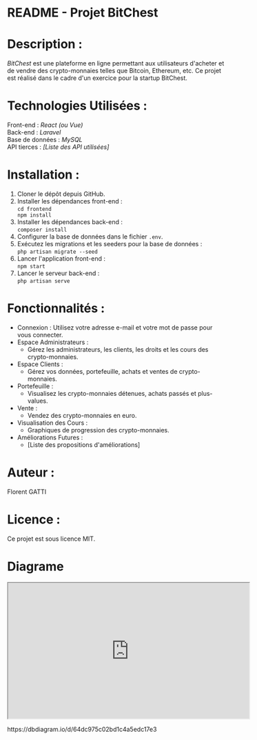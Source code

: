 <!DOCTYPE html>
<html>
<head>
  <h1>README - Projet BitChest</h1>
</head>
<body>

<h1>Description :</h1>
<p><em>BitChest</em> est une plateforme en ligne permettant aux utilisateurs d'acheter et de vendre des crypto-monnaies telles que Bitcoin, Ethereum, etc. Ce projet est réalisé dans le cadre d'un exercice pour la startup BitChest.</p>

<h1>Technologies Utilisées :</h1>
<p>Front-end : <em>React (ou Vue)</em><br>
Back-end : <em>Laravel</em><br>
Base de données : <em>MySQL</em><br>
API tierces : <em>[Liste des API utilisées]</em></p>

<h1>Installation :</h1>
<ol>
  <li>Cloner le dépôt depuis GitHub.</li>
  <li>Installer les dépendances front-end :
    <br><code>cd frontend
npm install</code></li>
  <li>Installer les dépendances back-end :
    <br><code>composer install</code></li>
  <li>Configurer la base de données dans le fichier <code>.env</code>.</li>
  <li>Exécutez les migrations et les seeders pour la base de données :
    <br><code>php artisan migrate --seed</code></li>
  <li>Lancer l'application front-end :
    <br><code>npm start</code></li>
  <li>Lancer le serveur back-end :
    <br><code>php artisan serve</code></li>
</ol>

<h1>Fonctionnalités :</h1>
<ul>
  <li>Connexion : Utilisez votre adresse e-mail et votre mot de passe pour vous connecter.</li>
  <li>Espace Administrateurs :
    <ul>
      <li>Gérez les administrateurs, les clients, les droits et les cours des crypto-monnaies.</li>
    </ul>
  </li>
  <li>Espace Clients :
    <ul>
      <li>Gérez vos données, portefeuille, achats et ventes de crypto-monnaies.</li>
    </ul>
  </li>
  <li>Portefeuille :
    <ul>
      <li>Visualisez les crypto-monnaies détenues, achats passés et plus-values.</li>
    </ul>
  </li>
  <li>Vente :
    <ul>
      <li>Vendez des crypto-monnaies en euro.</li>
    </ul>
  </li>
  <li>Visualisation des Cours :
    <ul>
      <li>Graphiques de progression des crypto-monnaies.</li>
    </ul>
  </li>
  <li>Améliorations Futures :
    <ul>
      <li>[Liste des propositions d'améliorations]</li>
    </ul>
  </li>
</ul>

<h1>Auteur :</h1>
<p>Florent GATTI</p>

<h1>Licence :</h1>
<p>Ce projet est sous licence MIT.</p>

<h1>Diagrame</h1>

<iframe width="560" height="315" src='https://dbdiagram.io/embed/64dc975c02bd1c4a5edc17e3'> </iframe>

<p>https://dbdiagram.io/d/64dc975c02bd1c4a5edc17e3</p>

</body>
</html>
